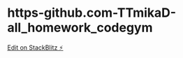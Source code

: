# https-github.com-TTmikaD-all_homework_codegym

[Edit on StackBlitz ⚡️](https://stackblitz.com/edit/web-platform-mahpgu)